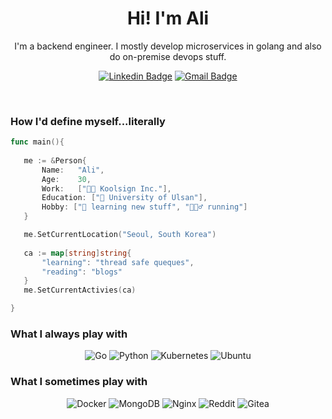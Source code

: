 <h1 align="center">Hi! I'm Ali</h1>

<p align="center">
I'm a backend engineer.  I mostly develop microservices in golang and also do on-premise devops stuff.   
</p>

<div align="center">

  [![Linkedin Badge](https://img.shields.io/badge/-ali-blue?style=flat-square&logo=Linkedin&logoColor=white&link=https://www.linkedin.com/in/alisher-muzaffarov/)](https://www.linkedin.com/in/alisher-muzaffarov/)
  [![Gmail Badge](https://img.shields.io/badge/-alishermpr@gmail.com-c14438?style=flat-square&logo=Gmail&logoColor=white&link=mailto:alishermpr@gmail.com)](mailto:alishermpr@gmail.com)
</div>
<br>

<h3>How I'd define myself...literally</h3>

 ```go
func main(){
    
    me := &Person{
        Name:   "Ali",
        Age:    30,
        Work:   ["👨‍💻 Koolsign Inc."],
        Education: ["🏫 University of Ulsan"],
        Hobby: ["📖 learning new stuff", "🏃🏻‍♂️ running"] 
    }

    me.SetCurrentLocation("Seoul, South Korea")
    
    ca := map[string]string{
        "learning": "thread safe queques",
        "reading": "blogs"
    }
    me.SetCurrentActivies(ca)

}

 ```

### What I always play with

<div align="center">

  ![Go](https://img.shields.io/badge/go-%2300ADD8.svg?style=for-the-badge&logo=go&logoColor=white)
  ![Python](https://img.shields.io/badge/python-3670A0?style=for-the-badge&logo=python&logoColor=ffdd54)
  ![Kubernetes](https://img.shields.io/badge/kubernetes-%23326ce5.svg?style=for-the-badge&logo=kubernetes&logoColor=white)
  ![Ubuntu](https://img.shields.io/badge/Ubuntu-E95420?style=for-the-badge&logo=ubuntu&logoColor=white) 

</div>

### What I sometimes play with

<div align="center">

  ![Docker](https://img.shields.io/badge/docker-%230db7ed.svg?style=for-the-badge&logo=docker&logoColor=white)
  ![MongoDB](https://img.shields.io/badge/MongoDB-%234ea94b.svg?style=for-the-badge&logo=mongodb&logoColor=white)
  ![Nginx](https://img.shields.io/badge/nginx-%23009639.svg?style=for-the-badge&logo=nginx&logoColor=white)
  ![Reddit](https://img.shields.io/badge/Reddit-%23FF4500.svg?style=for-the-badge&logo=Reddit&logoColor=white)
  ![Gitea](https://img.shields.io/badge/Gitea-34495E?style=for-the-badge&logo=gitea&logoColor=5D9425)

</div>
